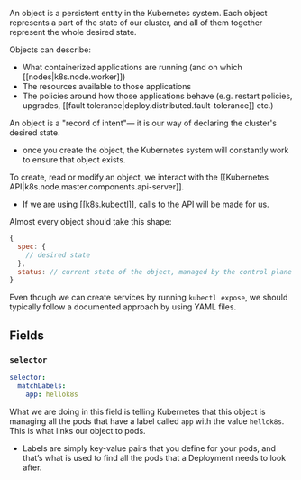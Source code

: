 
An object is a persistent entity in the Kubernetes system. Each object represents a part of the state of our cluster, and all of them together represent the whole desired state.

Objects can describe:
- What containerized applications are running (and on which [[nodes|k8s.node.worker]])
- The resources available to those applications
- The policies around how those applications behave (e.g. restart policies, upgrades, [[fault tolerance|deploy.distributed.fault-tolerance]] etc.)

An object is a "record of intent"— it is our way of declaring the cluster's desired state.
- once you create the object, the Kubernetes system will constantly work to ensure that object exists.

To create, read or modify an object, we interact with the [[Kubernetes API|k8s.node.master.components.api-server]].
- If we are using [[k8s.kubectl]], calls to the API will be made for us.

Almost every object should take this shape:
```js
{
  spec: {
    // desired state
  },
  status: // current state of the object, managed by the control plane
}
```

Even though we can create services by running `kubectl expose`, we should typically follow a documented approach by using YAML files.

## Fields
### `selector` 
```yml
selector:
  matchLabels:
    app: hellok8s
```

What we are doing in this field is telling Kubernetes that this object is managing all the pods that have a label called `app` with the value `hellok8s`. This is what links our object to pods.
- Labels are simply key-value pairs that you define for your pods, and that’s what is used to find all the pods that a Deployment needs to look after.

